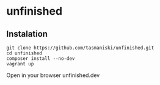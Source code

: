 # unfinished

## Instalation

```
git clone https://github.com/tasmaniski/unfinished.git
cd unfinished
composer install --no-dev
vagrant up
```

Open in your browser unfinished.dev
